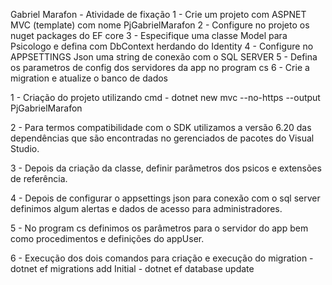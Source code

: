Gabriel Marafon - Atividade de fixação
1 - Crie um projeto com ASPNET MVC (template) com nome PjGabrielMarafon
2 - Configure no projeto os nuget packages do EF core
3 - Especifique uma classe Model para Psicologo e defina com DbContext herdando do Identity
4 - Configure no APPSETTINGS Json uma string de conexão com o SQL SERVER
5 - Defina os parametros de config dos servidores da app no program cs
6 - Crie a migration e atualize o banco de dados

1 - Criação do projeto utilizando cmd 
	- dotnet new mvc --no-https --output PjGabrielMarafon

2 - Para termos compatibilidade com o SDK utilizamos a versão 6.20 das dependências que são encontradas no gerenciados de pacotes do Visual Studio.

3 - Depois da criação da classe, definir parâmetros dos psicos e extensões de referência. 

4 - Depois de configurar o appsettings json para conexão com o sql server definimos algum alertas e dados de acesso para administradores.

5 - No program cs definimos os parâmetros para o servidor do app bem como procedimentos e definições do appUser.

6 - Execução dos dois comandos para criação e execução do migration
	- dotnet ef migrations add Initial
	- dotnet ef database update